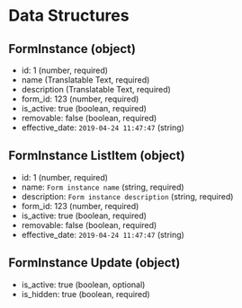 # Data Structures

## FormInstance (object)
+ id: 1 (number, required)
+ name (Translatable Text, required)
+ description (Translatable Text, required)
+ form_id: 123 (number, required)
+ is_active: true (boolean, required)
+ removable: false (boolean, required)
+ effective_date: `2019-04-24 11:47:47` (string)

## FormInstance ListItem (object)
+ id: 1 (number, required)
+ name: `Form instance name` (string, required)
+ description: `Form instance description` (string, required)
+ form_id: 123 (number, required)
+ is_active: true (boolean, required)
+ removable: false (boolean, required)
+ effective_date: `2019-04-24 11:47:47` (string)

## FormInstance Update (object)
+ is_active: true (boolean, optional)
+ is_hidden: true (boolean, required)
